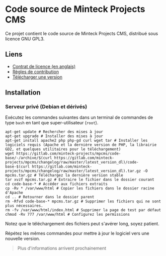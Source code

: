 # Code source de Minteck Projects CMS
Ce projet contient le code source de Minteck Projects CMS, distribué sous licence GNU GPL3.

## Liens
*  [Contrat de licence (en anglais)](LICENSE)
*  [Règles de contribution](CONTRIBUTING.md)
*  [Télécharger une version](https://gitlab.com/minteck-projects/mpcms/code-base/-/tags)

## Installation

### Serveur privé (Debian et dérivés)

Exécutez les commandes suivantes dans un terminal de commandes de type `bash` en tant que super-utilisateur (`root`).
```shell
apt-get update # Rechercher des mises à jour
apt-get upgrade # Installer des mises à jour
apt-get install apache2 php php-gd curl wget tar # Installer les logiciels requis (Apache et la dernière version de PHP, la librairie GD2, et quelques utilitaires pour le téléchargement)
wget https://gitlab.com/minteck-projects/mpcms/code-base/-/archive/$(curl https://gitlab.com/minteck-projects/mpcms/changelog/raw/master/latest_version_dl)/code-base-$(curl https://gitlab.com/minteck-projects/mpcms/changelog/raw/master/latest_version_dl).tar.gz -O mpcms.tar.gz # Téléchargez la dernière version stable
tar xvzf mpcms.tar.gz # Extraire le fichier dans le dossier courant
cd code-base-* # Accéder aux fichiers extraits
cp -Rv * /var/www/html # Copier les fichiers dans le dossier racine d'Apache
cd .. # Retourner dans le dossier parent
rm -Rfvd code-base-* mpcms.tar.gz # Supprimer les fichiers qui ne sont plus nécessaires.
rm -fv /var/www/html/index.html # Supprimer la page de test par défaut
chmod -Rv 777 /var/www/html # Configurez les permissions
```

Notez que le téléchargement des fichiers peut s'avérer long, soyez patient.

Répétez les mêmes commandes pour mettre à jour le logiciel vers une nouvelle version.

> Plus d'informations arrivent prochainement